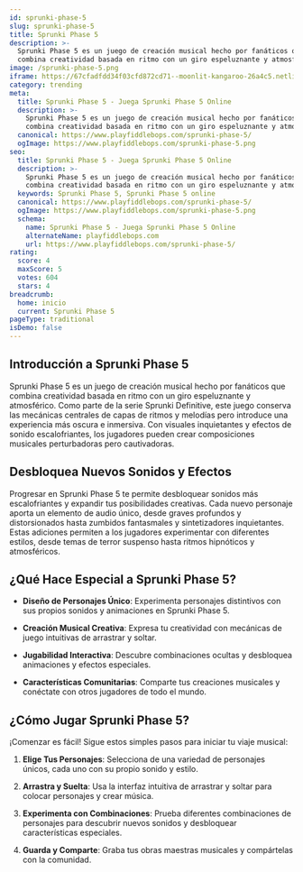 ```yaml
---
id: sprunki-phase-5
slug: sprunki-phase-5
title: Sprunki Phase 5
description: >-
  Sprunki Phase 5 es un juego de creación musical hecho por fanáticos que
  combina creatividad basada en ritmo con un giro espeluznante y atmosférico.
image: /sprunki-phase-5.png
iframe: https://67cfadfdd34f03cfd872cd71--moonlit-kangaroo-26a4c5.netlify.app/
category: trending
meta:
  title: Sprunki Phase 5 - Juega Sprunki Phase 5 Online
  description: >-
    Sprunki Phase 5 es un juego de creación musical hecho por fanáticos que
    combina creatividad basada en ritmo con un giro espeluznante y atmosférico.
  canonical: https://www.playfiddlebops.com/sprunki-phase-5/
  ogImage: https://www.playfiddlebops.com/sprunki-phase-5.png
seo:
  title: Sprunki Phase 5 - Juega Sprunki Phase 5 Online
  description: >-
    Sprunki Phase 5 es un juego de creación musical hecho por fanáticos que
    combina creatividad basada en ritmo con un giro espeluznante y atmosférico.
  keywords: Sprunki Phase 5, Sprunki Phase 5 online
  canonical: https://www.playfiddlebops.com/sprunki-phase-5/
  ogImage: https://www.playfiddlebops.com/sprunki-phase-5.png
  schema:
    name: Sprunki Phase 5 - Juega Sprunki Phase 5 Online
    alternateName: playfiddlebops.com
    url: https://www.playfiddlebops.com/sprunki-phase-5/
rating:
  score: 4
  maxScore: 5
  votes: 604
  stars: 4
breadcrumb:
  home: inicio
  current: Sprunki Phase 5
pageType: traditional
isDemo: false
---
```


## Introducción a Sprunki Phase 5

Sprunki Phase 5 es un juego de creación musical hecho por fanáticos que combina creatividad basada en ritmo con un giro espeluznante y atmosférico. Como parte de la serie Sprunki Definitive, este juego conserva las mecánicas centrales de capas de ritmos y melodías pero introduce una experiencia más oscura e inmersiva. Con visuales inquietantes y efectos de sonido escalofriantes, los jugadores pueden crear composiciones musicales perturbadoras pero cautivadoras.

## Desbloquea Nuevos Sonidos y Efectos

Progresar en Sprunki Phase 5 te permite desbloquear sonidos más escalofriantes y expandir tus posibilidades creativas. Cada nuevo personaje aporta un elemento de audio único, desde graves profundos y distorsionados hasta zumbidos fantasmales y sintetizadores inquietantes. Estas adiciones permiten a los jugadores experimentar con diferentes estilos, desde temas de terror suspenso hasta ritmos hipnóticos y atmosféricos.

## ¿Qué Hace Especial a Sprunki Phase 5?

- **Diseño de Personajes Único**: Experimenta personajes distintivos con sus propios sonidos y animaciones en Sprunki Phase 5.

- **Creación Musical Creativa**: Expresa tu creatividad con mecánicas de juego intuitivas de arrastrar y soltar.

- **Jugabilidad Interactiva**: Descubre combinaciones ocultas y desbloquea animaciones y efectos especiales.

- **Características Comunitarias**: Comparte tus creaciones musicales y conéctate con otros jugadores de todo el mundo.

## ¿Cómo Jugar Sprunki Phase 5?

¡Comenzar es fácil! Sigue estos simples pasos para iniciar tu viaje musical:

1. **Elige Tus Personajes**: Selecciona de una variedad de personajes únicos, cada uno con su propio sonido y estilo.

1. **Arrastra y Suelta**: Usa la interfaz intuitiva de arrastrar y soltar para colocar personajes y crear música.

1. **Experimenta con Combinaciones**: Prueba diferentes combinaciones de personajes para descubrir nuevos sonidos y desbloquear características especiales.

1. **Guarda y Comparte**: Graba tus obras maestras musicales y compártelas con la comunidad.